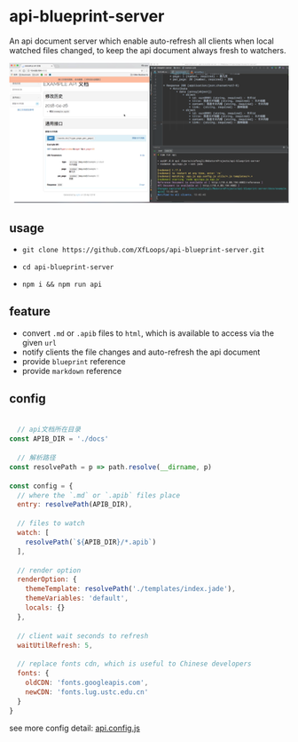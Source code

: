 # api-blueprint-server

An api document server which enable auto-refresh all clients when local watched files changed, 
to keep the api document always fresh to watchers.

![Screenshot Demo](screenshot.png)

## usage

- `git clone https://github.com/XfLoops/api-blueprint-server.git`

- `cd api-blueprint-server`

- `npm i && npm run api`


## feature

- convert `.md` or `.apib` files to `html`, which is available to access via the given `url`
- notify clients the file changes and auto-refresh the api document
- provide `blueprint` reference
- provide `markdown` reference


## config

```javascript

  // api文档所在目录 
const APIB_DIR = './docs' 

  // 解析路径
const resolvePath = p => path.resolve(__dirname, p)

const config = {
  // where the `.md` or `.apib` files place
  entry: resolvePath(APIB_DIR),

  // files to watch
  watch: [
    resolvePath(`${APIB_DIR}/*.apib`)
  ],

  // render option
  renderOption: {
    themeTemplate: resolvePath('./templates/index.jade'),
    themeVariables: 'default',
    locals: {}
  },

  // client wait seconds to refresh
  waitUtilRefresh: 5,

  // replace fonts cdn, which is useful to Chinese developers
  fonts: {
    oldCDN: 'fonts.googleapis.com',
    newCDN: 'fonts.lug.ustc.edu.cn'
  }
}
```

see more config detail: [api.config.js](api.config.js)